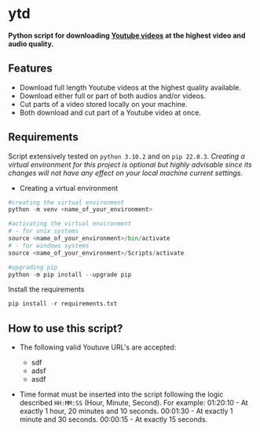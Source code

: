 # ytd

**Python script for downloading <u>Youtube videos</u> at the highest video and audio quality.** 

## Features

- Download full length Youtube videos at the highest quality available.
- Download either full or part of both audios and/or videos.
- Cut parts of a video stored locally on your machine.
- Both download and cut part of a Youtube video at once.

## Requirements

Script extensively tested on `python 3.10.2` and on `pip 22.0.3`. 
*Creating a virtual environment for this project is optional but highly advisable since its changes will not have any effect on your local machine current settings.*

- Creating a virtual environment

```python
#creating the virtual environment
python -m venv <name_of_your_environment>

#activating the virtual environment
# - for unix systems
source <name_of_your_environment>/bin/activate
# - for windows systems
source <name_of_your_environment>/Scripts/activate

#upgrading pip
python -m pip install --upgrade pip
```

Install the requirements

```python
pip install -r requirements.txt
```

## How to use this script?

- The following valid Youtuve URL's are accepted:
  - sdf
  - adsf
  - asdf

- Time format must be inserted into the script following the logic described `HH:MM:SS` (Hour, Minute, Second). For example:
01:20:10 - At exactly 1 hour, 20 minutes and 10 seconds.
00:01:30 - At exactly 1 minute and 30 seconds.
00:00:15 - At exactly 15 seconds.

